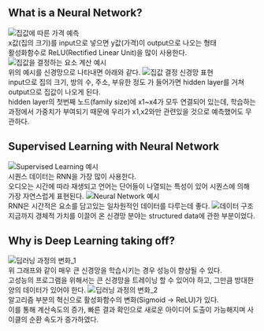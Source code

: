 ## What is a Neural Network?
![집값에 따른 가격 예측](https://user-images.githubusercontent.com/39797969/73122304-9f7c0100-3fc6-11ea-9acf-ce1cd21620db.PNG)  
x값(집의 크기)를 input으로 넣으면 y값(가격)이 output으로 나오는 형태  
활성화함수로 ReLU(Rectified Linear Unit)을 많이 사용한다.
![집값을 결정하는 요소 계산 예시](https://user-images.githubusercontent.com/39797969/73122299-8f642180-3fc6-11ea-8f3f-37be257f877e.PNG)  
위의 예시를 신경망으로 나타내면 아래와 같다.
![집값 결정 신경망 표현](https://user-images.githubusercontent.com/39797969/73122314-b6225800-3fc6-11ea-8646-8f8f9cc31e1a.PNG)  
input으로 집의 크기, 방의 수, 주소, 부유한 정도 가 들어가면 hidden layer를 거쳐 output으로 집값이 나오게 된다.  
hidden layer의 첫번째 노드(family size)에 x1~x4가 모두 연결되어 있는데, 학습하는 과정에서 가중치가 부여되기 때문에 우리가 x1,x2와만 관련있을 것으로 예측했어도 무관하다.
## Supervised Learning with Neural Network
![Supervised Learning 예시](https://user-images.githubusercontent.com/39797969/73122320-c0dced00-3fc6-11ea-827e-208d75e2ac32.PNG)  
시퀀스 데이터는 RNN을 가장 많이 사용한다.  
오디오는 시간에 따라 재생되고 언어는 단어들이 나열되는 특성이 있어 시퀀스에 의해 가장 자연스럽게 표현된다.
![Neural Network 예시](https://user-images.githubusercontent.com/39797969/73122328-ce927280-3fc6-11ea-8afd-ba7510e467ad.PNG)  
RNN은 시간적은 요소를 담고있는 일차원적인 데이터를 다루는데 좋다.
![데이터 구조](https://user-images.githubusercontent.com/39797969/73122336-d94d0780-3fc6-11ea-9cc6-13e456943a16.PNG)  
지금까지 경체적 가치를 이끌어 온 신경망 분야는 structured data에 관한 부분이었다.
## Why is Deep Learning taking off?
![딥러닝 과정의 변화_1](https://user-images.githubusercontent.com/39797969/73122337-e5d16000-3fc6-11ea-8db6-95c1f9f3a1d8.PNG)  
위 그래프와 같이 매우 큰 신경망을 학습시키는 경우 성능이 향상될 수 있다.  
고성능의 프로그램을 위해서는 큰 신경망을 트레이닝 할 수 있어야 하고, 그만큼 방대한 양의 데이터가 있어야 한다.
![딥러닝 과정의 변화_2](https://user-images.githubusercontent.com/39797969/73122341-eff35e80-3fc6-11ea-82b4-00fcbb49f759.PNG)  
알고리즘 부분의 혁신으로 활성화함수의 변화(Sigmoid -> ReLU)가 있다.  
이를 통해 계산속도의 증가, 빠른 결과 확인으로 새로운 아이디어 도출이 가능해지며 사이클의 순환 속도가 증가하였다.
